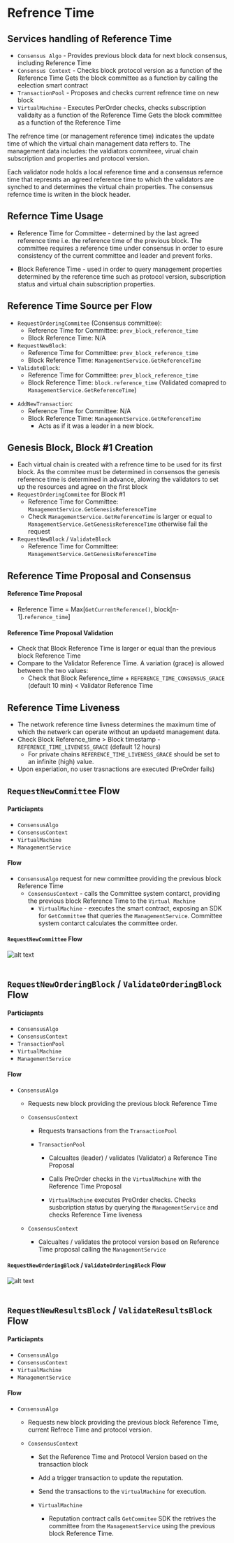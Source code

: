 # Refrence Time

## Services handling of Reference Time

* `Consensus Algo` - Provides previous block data for next block consensus, including Reference Time
* `Consensus Context` - Checks block protocol version as a function of the Reference Time
                        Gets the block committee as a function by calling the eelection smart contract
* `TransactionPool` - Proposes and checks current refrence time on new block
* `VirtualMachine` - Executes PerOrder checks, checks subscription validaity as a function of the Reference Time
                     Gets the block committee as a function of the Reference Time
<!-- 
* `StateStorage` - stores the last block data for RunQuery use including Reference Time
-->

The refrence time (or management reference time) indicates the update time of which the virtual chain management data reffers to. The management data includes: the valdiators commiteee, virual chain subscription and properties and protocol version.

Each validator node holds a local reference time and a consensus refernce time that represnts an agreed reference time to which the validators are synched to and determines the virtual chain properties. The consensus refernce time is writen in the block header.

## Refernce Time Usage
* Reference Time for Committee - determined by the last agreed reference time i.e. the reference time of the previous block.
  The committee requires a reference time under consensus in order to esure consistency of the current committee and leader and prevent forks.

* Block Reference Time - used in order to query management properties determined by the reference time such as protocol version,   subscription status and virtual chain subscription properties.

## Reference Time Source per Flow
* `RequestOrderingCommitee` (Consensus committee): 
  * Reference Time for Committee: `prev_block_reference_time`
  * Block Reference Time: N/A
* `RequestNewBlock`: 
  * Reference Time for Committee: `prev_block_reference_time`
  * Block Reference Time: `ManagementService.GetReferenceTime`
* `ValidateBlock`: 
  * Reference Time for Committee: `prev_block_reference_time`
  * Block Reference Time: `block.reference_time` (Validated comapred to `ManagementService.GetReferenceTime`)
<!-- 
* `RunQuery`: 
  * Reference Time for Committee: N/A (`StateStorage.GetLastCommittedBlockInfo`)
  * Block Reference Time: `StateStorage.GetLastCommittedBlockInfo`
-->
* `AddNewTransaction`: 
  * Reference Time for Committee: N/A
  * Block Reference Time: `ManagementService.GetReferenceTime` 
    * Acts as if it was a leader in a new block.

## Genesis Block, Block #1 Creation 
* Each virtual chain is created with a refrence time to be used for its first block. As the commitee must be determined in consensos the genesis reference time is determined in advance, alowing the validators to set up the resources and agree on the first block
* `RequestOrderingCommitee` for Block #1 
  * Reference Time for Committee: `ManagementService.GetGenesisReferenceTime`
  * Check `ManagementService.GetReferenceTime` is larger or equal to `ManagementService.GetGenesisReferenceTime` otherwise fail the request 
* `RequestNewBlock` / `ValidateBlock`
  * Reference Time for Committee: `ManagementService.GetGenesisReferenceTime`

## Reference Time Proposal and Consensus

#### Reference Time Proposal
* Reference Time = Max[`GetCurrentReference()`, block[n-1].`reference_time`]

#### Reference Time Proposal Validation
* Check that Block Reference Time is larger or equal than the previous block Reference Time
* Compare to the Validator Reference Time. A variation (grace) is allowed between the two values:
  * Check that Block Reference_time + `REFERENCE_TIME_CONSENSUS_GRACE` (default 10 min) < Validator Reference Time

## Reference Time Liveness
* The network reference time livness determines the maximum time of which the netwerk can operate without an updaetd management data. 
* Check Block Reference_time > Block timestamp - `REFERENCE_TIME_LIVENESS_GRACE` (default 12 hours)
  * For private chains `REFERENCE_TIME_LIVENESS_GRACE` should be set to an infinite (high) value.
* Upon experiation, no user trasnactions are executed (PreOrder fails) 


## `RequestNewCommittee` Flow
#### Particiapnts
  * `ConsensusAlgo`
  * `ConsensusContext`
  * `VirtualMachine`
  * `ManagementService`

#### Flow
* `ConsensusAlgo` request for new committee providing the previous block Reference Time
  * `ConsensusContext` - calls the Committee system contarct, providing the previous block Reference Time to the `Virtual Machine`
    * `VirtualMachine` - executes the smart contract, exposing an SDK for `GetCommittee` that queries the `ManagementService`. Committee system contarct calculates the committee order.

#### `RequestNewCommittee` Flow

![alt text][reference_time_committee] <br/><br/>

[reference_time_committee]: ../_img/reference_time_committee.png "reference_time_request_committee"


## `RequestNewOrderingBlock` / `ValidateOrderingBlock` Flow

#### Particiapnts
  * `ConsensusAlgo`
  * `ConsensusContext`
  * `TransactionPool`
  * `VirtualMachine`
  * `ManagementService`

#### Flow

* `ConsensusAlgo` 
  * Requests new block providing the previous block Reference Time
  
  * `ConsensusContext`
    * Requests transactions from the `TransactionPool`

    * `TransactionPool`
      * Calcualtes (leader) / validates (Validator) a Reference Tine Proposal
      * Calls PreOrder checks in the `VirtualMachine` with the Reference Time Proposal

      * `VirtualMachine` executes PreOrder checks. Checks susbcription status by querying the `ManagementService` and checks Reference Time liveness
  
  * `ConsensusContext`
    * Calcualtes / validates the protocol version based on Reference Time proposal calling the `ManagementService`

#### `RequestNewOrderingBlock` / `ValidateOrderingBlock` Flow

![alt text][reference_time_ordering_block] <br/><br/>

[reference_time_ordering_block]: ../_img/reference_time_ordering_block.png "reference_time_ordering_block"


## `RequestNewResultsBlock` / `ValidateResultsBlock` Flow

#### Particiapnts
  * `ConsensusAlgo`
  * `ConsensusContext`
  * `VirtualMachine`
  * `ManagementService`

#### Flow

* `ConsensusAlgo` 
  * Requests new block providing the previous block Reference Time, current Refrece Time and protocol version.
  
  * `ConsensusContext`
    * Set the Reference Time and Protocol Version based on the transaction block
    * Add a trigger transaction to update the reputation.
    * Send the transactions to the `VirtualMachine` for execution.

    * `VirtualMachine`
      * Reputation contract calls `GetCommitee` SDK the retrives the committee from the `ManagementService` using the previous block Reference Time.


